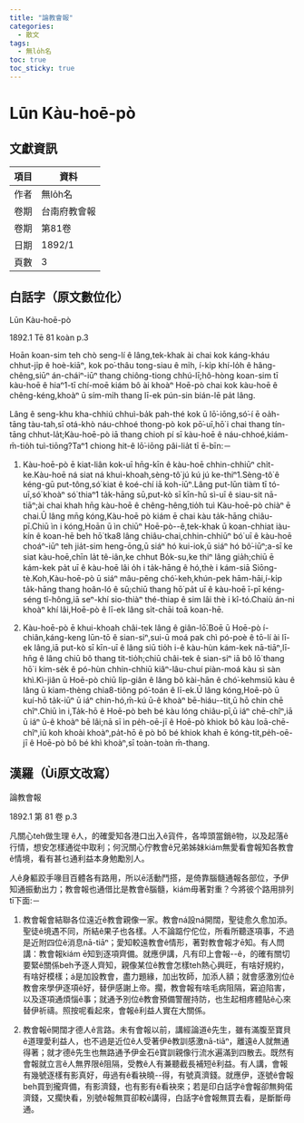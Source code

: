 ```yaml
---
title: "論教會報"
categories:
  - 散文
tags:
  - 無lo̍h名
toc: true
toc_sticky: true
---
```


# Lūn Kàu-hoē-pò

## 文獻資訊

| 項目 | 資料 |
|---|---|
| 作者 | 無lo̍h名 |
| 卷期 | 台南府教會報 |
| 卷期 | 第81卷 |
| 日期 | 1892/1 |
| 頁數 | 3 |

## 白話字（原文數位化）

Lūn Kàu-hoē-pò

1892.1 Tē 81 koàn p.3

Hoān koan-sim teh chò seng-lí ê lâng,tek-khak ài chai kok káng-kháu chhut-ji̍p ê hoè-kiāⁿ, kok po͘-thâu tong-siau ê mi̍h, í-ki̍p khí-lo̍h ê hâng-chêng,siūⁿ án-cháiⁿ-iūⁿ thang chiông-tiong chhú-lī;hô-hòng koan-sim tī kàu-hoē ê hiaⁿ1-tī chí-moē kiám bô ài khoàⁿ Hoē-pò chai kok kàu-hoē ê chêng-kéng,khoàⁿ ū sím-mi̍h thang lī-ek pún-sin bián-lē pa̍t lâng.

Lâng ê seng-khu kha-chhiú chhuì-ba̍k pah-thé kok ū lō͘-iōng,só͘-í ē oa̍h-tāng tàu-tah,sī otá-khò náu-chhoé thong-pò kok pō͘-uī,hō͘ i chai thang tín-tāng chhut-la̍t;Kàu-hoē-pò iā thang chioh pí sī kàu-hoē ê náu-chhoé,kiám-m̄-tio̍h tuì-tiōng?Taⁿ1 chiong hit-ê lō͘-iōng pâi-lia̍t tī ē-bīn:－

1. Kàu-hoē-pò ē kiat-liân kok-uī hn̄g-kīn ê kàu-hoē chhin-chhiūⁿ chi̍t-ke.Kàu-hoē ná siat ná khui-khoah,sèng-tô͘ jú kú jú ke-thiⁿ1.Sèng-tô͘ ê kéng-gū put-tông,só͘ kiat ê koé-chí iā koh-iūⁿ.Lâng put-lūn tiàm tī tó-uī,só͘ khoàⁿ só͘ thiaⁿ1 ta̍k-hāng sū,put-kò sī kīn-hū sì-uī ê siau-sit nā-tiāⁿ;ài chai khah hn̄g kàu-hoē ê chêng-hêng,tio̍h tuì Kàu-hoē-pò chiàⁿ ē chai.Ū lâng mn̄g kóng,Kàu-hoē pò kiám ē chai kàu ta̍k-hāng chiâu-pī.Chiū ìn i kóng,Hoān ū ìn chiūⁿ Hoē-pò--ê,tek-khak ū koan-chhiat iàu-kín ê koan-hē beh hō͘ tka8 lâng chiâu-chai,chhin-chhiūⁿ bó͘ uī ê kàu-hoē choáⁿ-iūⁿ teh jia̍t-sim heng-ōng,ū siáⁿ hó kui-iok,ū siáⁿ hó bô͘-iūⁿ;a-sī ke siat kàu-hoē,chīn la̍t tê-iân,ke chhut Bo̍k-su,ke thiⁿ lâng gia̍h;chiū ē kám-kek pa̍t uī ê kàu-hoē lâi o̍h i ta̍k-hāng ê hó,thè i kám-siā Siōng-tè.Koh,Kàu-hoē-pò ū siáⁿ mâu-pēng chó͘-keh,khún-pek hām-hāi,í-ki̍p ta̍k-hāng thang hoân-ló ê sū;chiū thang hō͘ pa̍t uī ê kàu-hoē ī-pī kéng-séng tî-hông,iā seⁿ-khí sio-thiàⁿ thé-thiap ê sim lâi thè i kî-tó.Chaiù án-ni khoàⁿ khí lâi,Hoē-pò ê lī-ek lâng si̍t-chāi toā koan-hē.

2. Kàu-hoē-pò ē khui-khoah châi-tek lâng ê giân-lō͘.Boē ū Hoē-pò í-chiân,káng-keng lūn-tō ê sian-siⁿ,sui-ū moá pak chì pó-poè ê tō-lí ài lī-ek lâng,iā put-kò sī kīn-uī ê lâng siū tio̍h i-ê kàu-hùn kám-kek nā-tiāⁿ,lī-hn̄g ê lâng chiū bô thang tit-tio̍h;chiū châi-tek ê sian-siⁿ iā bô lō͘ thang hō͘ i kim-se̍k ê pó-hùn chhin-chhiū kiâⁿ-lâu-chuí piàn-moá kàu sì sàn khì.Kì-jiân ū Hoē-pò chiū li̍p-giân ê lâng bô kài-hān ê chó͘-kehmsiū kàu ê lâng ū kiam-thèng chia8-tiông pó͘-toán ê lī-ek.Ū lâng kóng,Hoē-pò ū kuí-hō ta̍k-iūⁿ ū iáⁿ chin-hó,m̄-kú ū-ê khoàⁿ bē-hiáu--tit,ū hō chin chē chîⁿ.Chiū ìn i,Ta̍k-hō ê Hoē-pò beh bé kàu lóng chiâu-pī,ū iáⁿ chē-chîⁿ,iā ū iáⁿ ū-ê khoàⁿ bē lâi;nā sī ìn pe̍h-oē-jī ê Hoē-pò khiok bô kàu loā-chē-chîⁿ,iū koh khoài khoàⁿ,pa̍t-hō ê pò bô bé khiok khah ē kóng-tit,pe̍h-oē-jī ê Hoē-pò bô bé khì khoàⁿ,sī toàn-toàn m̄-thang.

## 漢羅（Ùi原文改寫）

論教會報

1892.1 第 81 卷 p.3

凡關心teh做生理 ê人，的確愛知各港口出入ê貨件，各埠頭當銷ê物，以及起落ê行情，想安怎樣通從中取利；何況關心佇教會ê兄弟姊妹kiám無愛看會報知各教會ê情境，看有甚乜通利益本身勉勵別人。

人ê身軀跤手喙目百體各有路用，所以ē活動鬥搭，是倚靠腦髓通報各部位，予伊知通振動出力；教會報也通借比是教會ê腦髓，kiám毋著對重？今將彼个路用排列tī下面:－

1. 教會報會結聯各位遠近ê教會親像一家。教會ná設ná開闊，聖徒愈久愈加添。聖徒ê境遇不同，所結ê果子也各樣。人不論踮佇佗位，所看所聽逐項事，不過是近附四位ê消息nā-tiāⁿ；愛知較遠教會ê情形，著對教會報才ē知。有人問講：教會報kiám ē知到逐項齊備。就應伊講，凡有印上會報--ê，的確有關切要緊ê關係beh予逐人齊知，親像某位ê教會怎樣teh熱心興旺，有啥好規約，有啥好模樣；á是加設教會，盡力題緣，加出牧師，加添人額；就會感激別位ê教會來學伊逐項ê好，替伊感謝上帝。擱，教會報有啥毛病阻隔，窘迫陷害，以及逐項通煩惱ê事；就通予別位ê教會預備警醒持防，也生起相疼體貼ê心來替伊祈禱。照按呢看起來，會報ê利益人實在大關係。

2. 教會報ē開闊才德人ê言路。未有會報以前，講經論道ê先生，雖有滿腹至寶貝ê道理愛利益人，也不過是近位ê人受著伊ê教訓感激nā-tiāⁿ，離遠ê人就無通得著；就才德ê先生也無路通予伊金石ê寶訓親像行流水遍滿到四散去。既然有會報就立言ê人無界限ê阻隔，受教ê人有兼聽截長補短ê利益。有人講，會報有幾號逐樣有影真好，毋過有ê看袂曉--得，有號真濟錢。就應伊，逐號ê會報beh買到攏齊備，有影濟錢，也有影有ê看袂來；若是印白話字ê會報卻無夠偌濟錢，又擱快看，別號ê報無買卻較ē講得，白話字ê會報無買去看，是斷斷毋通。
